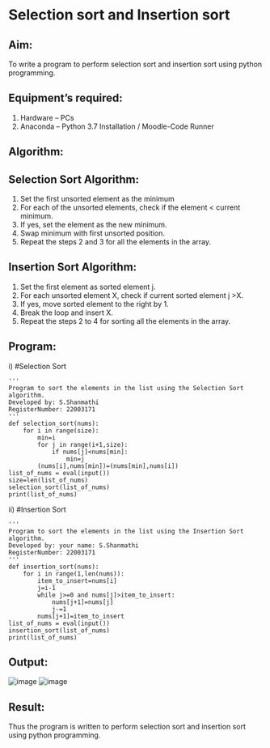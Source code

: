 # Selection sort and Insertion sort
## Aim:
To write a program to perform selection sort and insertion sort using python programming.
## Equipment’s required:
1.	Hardware – PCs
2.	Anaconda – Python 3.7 Installation / Moodle-Code Runner
## Algorithm:
## Selection Sort Algorithm:
1.	Set the first unsorted element as the minimum
2.	For each of the unsorted elements, check if the element < current minimum.
3.	If yes, set the element as the new minimum.
4.	Swap minimum with first unsorted position.
5.	Repeat the steps 2 and 3 for all the elements in the array.
## Insertion Sort Algorithm:
1.	Set the first element as sorted element j.
2.	For each unsorted element X, check if current sorted element j >X.
3.	If yes, move sorted element to the right by 1.
4.	Break the loop and insert X.
5.	Repeat the steps 2 to 4 for sorting all the elements in the array.
## Program:
i)	#Selection Sort
```
''' 
Program to sort the elements in the list using the Selection Sort algorithm.
Developed by: S.Shanmathi
RegisterNumber: 22003171
'''
def selection_sort(nums):
    for i in range(size):
        min=i
        for j in range(i+1,size):
            if nums[j]<nums[min]:
                min=j
        (nums[i],nums[min])=(nums[min],nums[i])
list_of_nums = eval(input())
size=len(list_of_nums)
selection_sort(list_of_nums)
print(list_of_nums)
```
ii)	#Insertion Sort
```
''' 
Program to sort the elements in the list using the Insertion Sort algorithm.
Developed by: your name: S.Shanmathi
RegisterNumber: 22003171
'''
def insertion_sort(nums):
    for i in range(1,len(nums)):
        item_to_insert=nums[i]
        j=i-1
        while j>=0 and nums[j]>item_to_insert:
            nums[j+1]=nums[j]
            j-=1
        nums[j+1]=item_to_insert
list_of_nums = eval(input())
insertion_sort(list_of_nums)
print(list_of_nums)
```
## Output:
![image](https://user-images.githubusercontent.com/121243595/214899522-f43848ff-4dc6-47ee-a3ce-a25e29cadf31.png)
![image](https://user-images.githubusercontent.com/121243595/214899590-171d3653-2b3b-4e31-901b-c8aa89664adf.png)

## Result:
Thus the program is written to perform selection sort and insertion sort using python programming.
